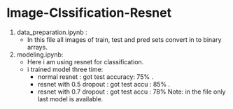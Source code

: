 # Image-Clssification-Resnet
1) data_preparation.ipynb :
    - In this file all images of train, test and pred sets convert in to binary arrays.
2) modeling.ipynb:
    - Here i am using resnet for classification.
    - i trained model three time:
        - normal resnet :   got test accuracy: 75% .
        - resnet with 0.5 dropout : got test accu : 85% .
        - resnet with 0.7 dropout : got test accu : 78% 
          Note: in the file only last model is available.           

